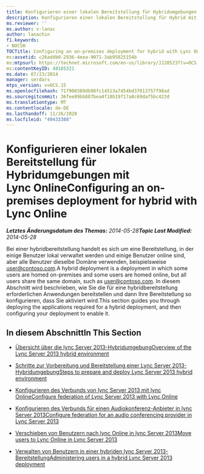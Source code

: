 ```yaml
---
title: Konfigurieren einer lokalen Bereitstellung für Hybridumgebungen mit Lync Online
description: Konfigurieren einer lokalen Bereitstellung für Hybrid mit lync Online
ms.reviewer: ''
ms.author: v-lanac
author: lanachin
f1.keywords:
- NOCSH
TOCTitle: Configuring an on-premises deployment for hybrid with Lync Online
ms:assetid: c26addb0-2936-4eea-9071-3ab95825154b
ms:mtpsurl: https://technet.microsoft.com/en-us/library/JJ205237(v=OCS.15)
ms:contentKeyID: 48185321
ms.date: 07/23/2014
manager: serdars
mtps_version: v=OCS.15
ms.openlocfilehash: 717900389db98fc14513a7d54bd37813757f98ad
ms.sourcegitcommit: 36fee89bb887bea4f18b19f17a8c69daf5bc423d
ms.translationtype: MT
ms.contentlocale: de-DE
ms.lasthandoff: 11/26/2020
ms.locfileid: "49433388"
---
```

# <a name="configuring-an-on-premises-deployment-for-hybrid-with-lync-online"></a><span data-ttu-id="8a2b5-103">Konfigurieren einer lokalen Bereitstellung für Hybridumgebungen mit Lync Online</span><span class="sxs-lookup"><span data-stu-id="8a2b5-103">Configuring an on-premises deployment for hybrid with Lync Online</span></span>

<div data-xmlns="http://www.w3.org/1999/xhtml">

<div class="topic" data-xmlns="http://www.w3.org/1999/xhtml" data-msxsl="urn:schemas-microsoft-com:xslt" data-cs="https://msdn.microsoft.com/">

<div data-asp="https://msdn2.microsoft.com/asp">



</div>

<div id="mainSection">

<div id="mainBody"><span data-ttu-id="8a2b5-104">

<span> </span></span><span class="sxs-lookup"><span data-stu-id="8a2b5-104">

<span> </span></span></span>

<span data-ttu-id="8a2b5-105">_**Letztes Änderungsdatum des Themas:** 2014-05-28_</span><span class="sxs-lookup"><span data-stu-id="8a2b5-105">_**Topic Last Modified:** 2014-05-28_</span></span>

<span data-ttu-id="8a2b5-106">Bei einer hybridbereitstellung handelt es sich um eine Bereitstellung, in der einige Benutzer lokal verwaltet werden und einige Benutzer online sind, aber alle Benutzer dieselbe Domäne verwenden, beispielsweise user@contoso.com.</span><span class="sxs-lookup"><span data-stu-id="8a2b5-106">A hybrid deployment is a deployment in which some users are homed on-premises and some users are homed online, but all users share the same domain, such as user@contoso.com.</span></span> <span data-ttu-id="8a2b5-107">In diesem Abschnitt wird beschrieben, wie Sie die für eine hybridbereitstellung erforderlichen Anwendungen bereitstellen und dann Ihre Bereitstellung so konfigurieren, dass Sie aktiviert wird.</span><span class="sxs-lookup"><span data-stu-id="8a2b5-107">This section guides you through deploying the applications required for a hybrid deployment, and then configuring your deployment to enable it.</span></span>

<div>

## <a name="in-this-section"></a><span data-ttu-id="8a2b5-108">In diesem Abschnitt</span><span class="sxs-lookup"><span data-stu-id="8a2b5-108">In This Section</span></span>

  - [<span data-ttu-id="8a2b5-109">Übersicht über die lync Server 2013-Hybridumgebung</span><span class="sxs-lookup"><span data-stu-id="8a2b5-109">Overview of the Lync Server 2013 hybrid environment</span></span>](lync-server-2013-overview-of-the-lync-server-hybrid-environment.md)

  - [<span data-ttu-id="8a2b5-110">Schritte zur Vorbereitung und Bereitstellung einer Lync Server 2013-Hybridumgebung</span><span class="sxs-lookup"><span data-stu-id="8a2b5-110">Steps to prepare and deploy Lync Server 2013 hybrid environment</span></span>](lync-server-2013-steps-to-prepare-and-deploy-lync-server-hybrid-environment.md)

  - [<span data-ttu-id="8a2b5-111">Konfigurieren des Verbunds von lync Server 2013 mit lync Online</span><span class="sxs-lookup"><span data-stu-id="8a2b5-111">Configure federation of Lync Server 2013 with Lync Online</span></span>](lync-server-2013-configure-federation-with-lync-online.md)

  - [<span data-ttu-id="8a2b5-112">Konfigurieren des Verbunds für einen Audiokonferenz-Anbieter in lync Server 2013</span><span class="sxs-lookup"><span data-stu-id="8a2b5-112">Configure federation for an audio conferencing provider in Lync Server 2013</span></span>](lync-server-2013-configure-federation-for-an-audio-conferencing-provider.md)

  - [<span data-ttu-id="8a2b5-113">Verschieben von Benutzern nach lync Online in lync Server 2013</span><span class="sxs-lookup"><span data-stu-id="8a2b5-113">Move users to Lync Online in Lync Server 2013</span></span>](lync-server-2013-move-users-to-lync-online.md)

  - [<span data-ttu-id="8a2b5-114">Verwalten von Benutzern in einer hybriden lync Server 2013-Bereitstellung</span><span class="sxs-lookup"><span data-stu-id="8a2b5-114">Administering users in a hybrid Lync Server 2013 deployment</span></span>](lync-server-2013-administering-users-in-a-hybrid-deployment.md)

<span data-ttu-id="8a2b5-115"></div>

</div>

<span> </span>

</div>

</div>

</span><span class="sxs-lookup"><span data-stu-id="8a2b5-115"></div>

</div>

<span> </span>

</div>

</div>

</span></span></div>

